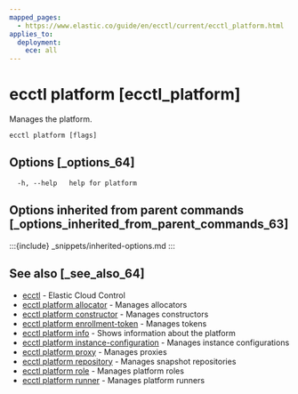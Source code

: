 ```yaml
---
mapped_pages:
  - https://www.elastic.co/guide/en/ecctl/current/ecctl_platform.html
applies_to:
  deployment:
    ece: all
---
```


# ecctl platform [ecctl_platform]

Manages the platform.

```
ecctl platform [flags]
```


## Options [_options_64]

```
  -h, --help   help for platform
```


## Options inherited from parent commands [_options_inherited_from_parent_commands_63]

:::{include} _snippets/inherited-options.md
:::


## See also [_see_also_64]

* [ecctl](/reference/ecctl.md) - Elastic Cloud Control
* [ecctl platform allocator](/reference/ecctl_platform_allocator.md) - Manages allocators
* [ecctl platform constructor](/reference/ecctl_platform_constructor.md) - Manages constructors
* [ecctl platform enrollment-token](/reference/ecctl_platform_enrollment-token.md) - Manages tokens
* [ecctl platform info](/reference/ecctl_platform_info.md) - Shows information about the platform
* [ecctl platform instance-configuration](/reference/ecctl_platform_instance-configuration.md) - Manages instance configurations
* [ecctl platform proxy](/reference/ecctl_platform_proxy.md) - Manages proxies
* [ecctl platform repository](/reference/ecctl_platform_repository.md) - Manages snapshot repositories
* [ecctl platform role](/reference/ecctl_platform_role.md) - Manages platform roles
* [ecctl platform runner](/reference/ecctl_platform_runner.md) - Manages platform runners

